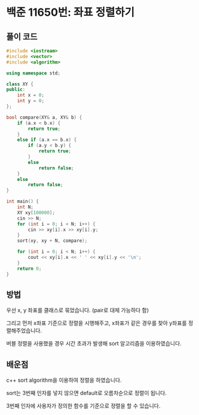 # 백준 11650번: 좌표 정렬하기

## 풀이 코드

```c++
#include <iostream>
#include <vector>
#include <algorithm>

using namespace std;

class XY {
public:
	int x = 0;
	int y = 0;
};

bool compare(XY& a, XY& b) {
	if (a.x < b.x) {
		return true;
	}
	else if (a.x == b.x) {
		if (a.y < b.y) {
			return true;
		}
		else
			return false;
	}
	else
		return false;
}

int main() {
	int N;
	XY xy[100000];
	cin >> N;
	for (int i = 0; i < N; i++) {
		cin >> xy[i].x >> xy[i].y;
	}
	sort(xy, xy + N, compare);

	for (int i = 0; i < N; i++) {
		cout << xy[i].x << ' ' << xy[i].y << '\n';
	}
	return 0;
}
```

## 방법

우선 x, y 좌표를 클래스로 묶었습니다. (pair로 대체 가능하다 함)

그리고 먼저 x좌표 기준으로 정렬을 시행해주고, x좌표가 같은 경우를 찾아 y좌표를 정렬해주었습니다.

버블 정렬을 사용했을 경우 시간 초과가 발생해 sort 알고리즘을 이용하였습니다.

## 배운점

c++ sort algorithm을 이용하여 정렬을 하였습니다.

sort는 3번째 인자를 넣지 않으면 default로 오름차순으로 정렬이 됩니다.

3번째 인자에 사용자가 정의한 함수를 기준으로 정렬을 할 수 있습니다.
